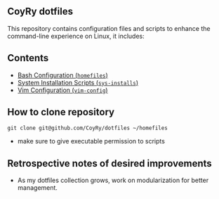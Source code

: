 ## CoyRy dotfiles
This repository contains configuration files and scripts to enhance the command-line experience on Linux, it includes:

## Contents

* [Bash Configuration (`homefiles`)](homefiles/README.md)
* [System Installation Scripts (`sys-installs`)](sys-installs/README.md)
* [Vim Configuration (`vim-config`)](vim-config/README.md)


## How to clone repository
`git clone git@github.com/CoyRy/dotfiles ~/homefiles`

* make sure to give executable permission to scripts
 
## Retrospective notes of desired improvements

* As my dotfiles collection grows, work on modularization for better management.

